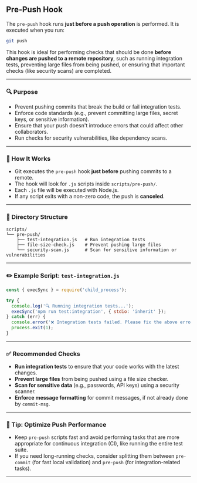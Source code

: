 ## Pre-Push Hook

The `pre-push` hook runs **just before a push operation** is performed. It is executed when you run:

```bash
git push
```

This hook is ideal for performing checks that should be done **before changes are pushed to a remote repository**, such as running integration tests, preventing large files from being pushed, or ensuring that important checks (like security scans) are completed.

---

### 🔍 Purpose

- Prevent pushing commits that break the build or fail integration tests.
- Enforce code standards (e.g., prevent committing large files, secret keys, or sensitive information).
- Ensure that your push doesn't introduce errors that could affect other collaborators.
- Run checks for security vulnerabilities, like dependency scans.

---

### 🔧 How It Works

- Git executes the `pre-push` hook **just before** pushing commits to a remote.
- The hook will look for `.js` scripts inside `scripts/pre-push/`.
- Each `.js` file will be executed with Node.js.
- If any script exits with a non-zero code, the push is **canceled**.

---

### 📁 Directory Structure

```
scripts/
└── pre-push/
    ├── test-integration.js   # Run integration tests
    ├── file-size-check.js    # Prevent pushing large files
    └── security-scan.js      # Scan for sensitive information or vulnerabilities
```

---

### ✏️ Example Script: `test-integration.js`

```js
const { execSync } = require('child_process');

try {
  console.log('🔍 Running integration tests...');
  execSync('npm run test:integration', { stdio: 'inherit' });
} catch (err) {
  console.error('❌ Integration tests failed. Please fix the above errors.');
  process.exit(1);
}
```

---

### ✅ Recommended Checks

- **Run integration tests** to ensure that your code works with the latest changes.
- **Prevent large files** from being pushed using a file size checker.
- **Scan for sensitive data** (e.g., passwords, API keys) using a security scanner.
- **Enforce message formatting** for commit messages, if not already done by `commit-msg`.

---

### 🚀 Tip: Optimize Push Performance

- Keep `pre-push` scripts fast and avoid performing tasks that are more appropriate for continuous integration (CI), like running the entire test suite.
- If you need long-running checks, consider splitting them between `pre-commit` (for fast local validation) and `pre-push` (for integration-related tasks).

---